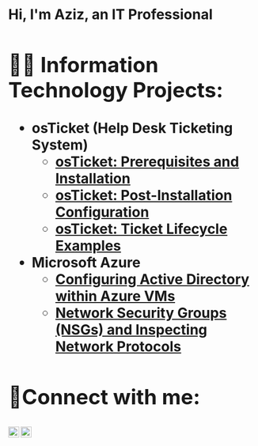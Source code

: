 <h1>Hi, I'm Aziz, an <https://www.linkedin.com/in/abdulaziz-mukhammadkulov-1398b9314/">IT Professional

<h2>👨‍💻 Information Technology Projects:</h2>

- <b>osTicket (Help Desk Ticketing System)</b>
  - [osTicket: Prerequisites and Installation](https://github.com/InfoTAziz/osticket-prereqs/blob/main/README.md)
  - [osTicket: Post-Installation Configuration](https://github.com/InfoTAziz/configure-ad/blob/main/README.md)
  - [osTicket: Ticket Lifecycle Examples](https://github.com/InfoTAziz/ticket-lifecycles/blob/main/README.md)
- <b>Microsoft Azure</b>
  - [Configuring Active Directory within Azure VMs](https://github.com/InfoTAziz/On-premises-Active-Directory-Deployed-in-the-Cloud-Azure-/blob/main/README.md)
  - [Network Security Groups (NSGs) and Inspecting Network Protocols](https://github.com/InfoTAziz/azure-network-protocols/blob/main/README.md)

<h2>🤳Connect with me:</h2>

[<img align="left" alt="Josh | LinkedIn" width="22px" src="https://cdn.jsdelivr.net/npm/simple-icons@v3/icons/linkedin.svg" />][linkedin]
[<img align="left" alt="Josh | Instagram" width="22px" src="https://cdn.jsdelivr.net/npm/simple-icons@v3/icons/instagram.svg" />][instagram]

[instagram]: https://www.instagram.com/abd.ul.aziz_m/
[linkedin]: https://linkedin.com/in/aziz-mukhammadkulov-1398b9314/

